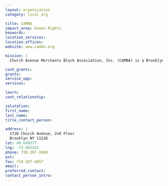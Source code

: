 ```yaml
---
layout: organization
category: local_org

title: CAMBA
impact_area: Human Rights
keywords: 
location_services: 
location_offices: 
website: www.camba.org

mission: |
  Church Avenue Merchants Block Association, Inc. (CAMBA) is a Brooklyn-based non-profit organization with programs in the Flatbush, East Flatbush, Bushwick, Brownsville, Flatlands, Crown Heights, Kensington, Bedford/Stuyvesant, Downtown, East New York and Park Slope sections of Brooklyn. Today, CAMBA is one of Brooklyn’s largest community-based social service organizations,. CAMBA’s full range of services allow us to accomplish our dual mission of: (1) enabling low-income people to become economically and socially self-sufficient by providing them with counseling, educational programs, employment, health and legal services and information, immigration, and housing assistance, entrepreneurial assistance, and youth programs; and (2) stabilizing and expanding the economy of Brooklyn by working with local merchants and entrepreneurs and encouraging economic development.

cash_grants: 
grants: 
service_opp: 
services: 

learn: 
cont_relationship: 

salutation: 
first_name: 
last_name: 
title_contact_person: 

address: |
  1720 Church Avenue, 2nd Floor  
  Brooklyn NY 11226
lat: 40.649377
lng: -73.963242
phone: 718-287-2600
ext: 
fax: 718-287-0857
email: 
preferred_contact: 
contact_person_intro: 
---
```

